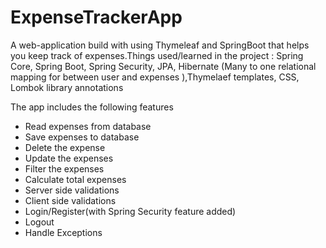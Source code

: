 # ExpenseTrackerApp



A web-application build with using Thymeleaf and SpringBoot that helps you keep track of expenses.Things used/learned in the project :
Spring Core, Spring Boot, Spring Security, JPA, Hibernate (Many to one relational mapping for between user and expenses ),Thymelaef templates, CSS, Lombok library annotations 

The app includes the following features
- Read expenses from database
- Save expenses to database
- Delete the expense
- Update the expenses
- Filter the expenses
- Calculate total expenses
- Server side validations
- Client side validations
- Login/Register(with Spring Security feature added)
- Logout 
- Handle Exceptions
